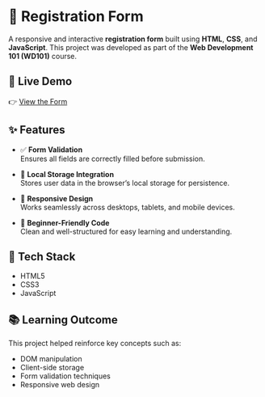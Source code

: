 # 📝 Registration Form 

A responsive and interactive **registration form** built using **HTML**, **CSS**, and **JavaScript**. This project was developed as part of the **Web Development 101 (WD101)** course.

## 🔗 Live Demo

👉 [View the Form](https://sairamalakshmi.github.io/wd101/)

## ✨ Features

- ✅ **Form Validation**  
  Ensures all fields are correctly filled before submission.

- 💾 **Local Storage Integration**  
  Stores user data in the browser’s local storage for persistence.

- 📱 **Responsive Design**  
  Works seamlessly across desktops, tablets, and mobile devices.

- 🧪 **Beginner-Friendly Code**  
  Clean and well-structured for easy learning and understanding.

## 📂 Tech Stack

- HTML5  
- CSS3  
- JavaScript

## 📚 Learning Outcome

This project helped reinforce key concepts such as:
- DOM manipulation
- Client-side storage
- Form validation techniques
- Responsive web design

